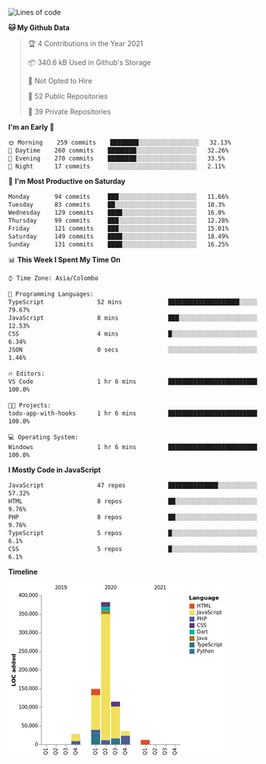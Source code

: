 
<!--START_SECTION:waka-->
![Lines of code](https://img.shields.io/badge/From%20Hello%20World%20I%27ve%20Written-726175%20lines%20of%20code-blue)

**🐱 My Github Data** 

> 🏆 4 Contributions in the Year 2021
 > 
> 📦 340.6 kB Used in Github's Storage 
 > 
> 🚫 Not Opted to Hire
 > 
> 📜 52 Public Repositories 
 > 
> 🔑 39 Private Repositories  
 > 
**I'm an Early 🐤** 

```text
🌞 Morning    259 commits    ████████░░░░░░░░░░░░░░░░░   32.13% 
🌆 Daytime    260 commits    ████████░░░░░░░░░░░░░░░░░   32.26% 
🌃 Evening    270 commits    ████████░░░░░░░░░░░░░░░░░   33.5% 
🌙 Night      17 commits     ░░░░░░░░░░░░░░░░░░░░░░░░░   2.11%

```
📅 **I'm Most Productive on Saturday** 

```text
Monday       94 commits     ███░░░░░░░░░░░░░░░░░░░░░░   11.66% 
Tuesday      83 commits     ██░░░░░░░░░░░░░░░░░░░░░░░   10.3% 
Wednesday    129 commits    ████░░░░░░░░░░░░░░░░░░░░░   16.0% 
Thursday     99 commits     ███░░░░░░░░░░░░░░░░░░░░░░   12.28% 
Friday       121 commits    ███░░░░░░░░░░░░░░░░░░░░░░   15.01% 
Saturday     149 commits    ████░░░░░░░░░░░░░░░░░░░░░   18.49% 
Sunday       131 commits    ████░░░░░░░░░░░░░░░░░░░░░   16.25%

```


📊 **This Week I Spent My Time On** 

```text
⌚︎ Time Zone: Asia/Colombo

💬 Programming Languages: 
TypeScript               52 mins             ████████████████████░░░░░   79.67% 
JavaScript               8 mins              ███░░░░░░░░░░░░░░░░░░░░░░   12.53% 
CSS                      4 mins              █░░░░░░░░░░░░░░░░░░░░░░░░   6.34% 
JSON                     0 secs              ░░░░░░░░░░░░░░░░░░░░░░░░░   1.46%

🔥 Editors: 
VS Code                  1 hr 6 mins         █████████████████████████   100.0%

🐱‍💻 Projects: 
todo-app-with-hooks      1 hr 6 mins         █████████████████████████   100.0%

💻 Operating System: 
Windows                  1 hr 6 mins         █████████████████████████   100.0%

```

**I Mostly Code in JavaScript** 

```text
JavaScript               47 repos            ██████████████░░░░░░░░░░░   57.32% 
HTML                     8 repos             ██░░░░░░░░░░░░░░░░░░░░░░░   9.76% 
PHP                      8 repos             ██░░░░░░░░░░░░░░░░░░░░░░░   9.76% 
TypeScript               5 repos             █░░░░░░░░░░░░░░░░░░░░░░░░   6.1% 
CSS                      5 repos             █░░░░░░░░░░░░░░░░░░░░░░░░   6.1%

```


**Timeline**

![Chart not found](https://raw.githubusercontent.com/ccweerasinghe1994/ccweerasinghe1994/master/charts/bar_graph.png) 


<!--END_SECTION:waka-->
